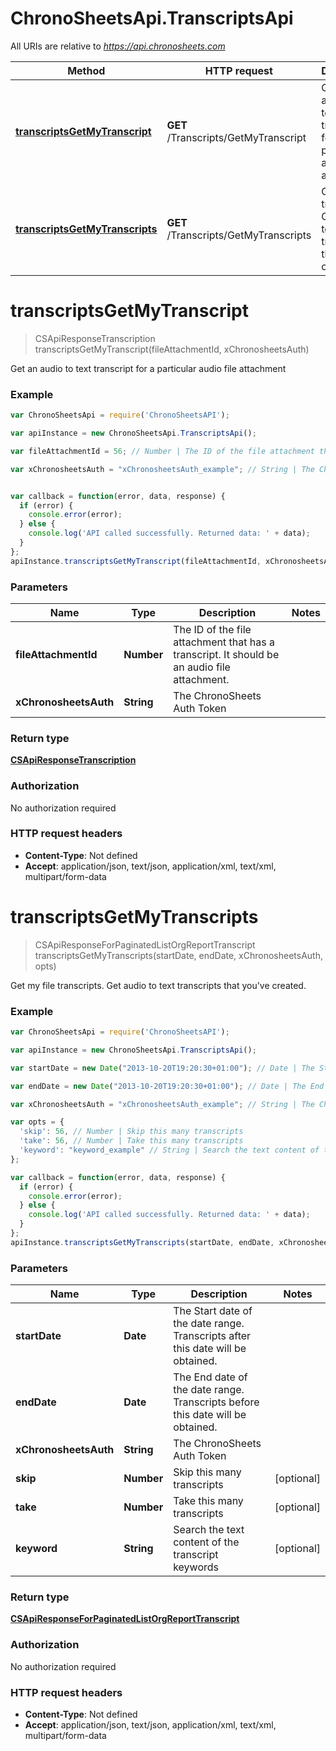 # ChronoSheetsApi.TranscriptsApi

All URIs are relative to *https://api.chronosheets.com*

Method | HTTP request | Description
------------- | ------------- | -------------
[**transcriptsGetMyTranscript**](TranscriptsApi.md#transcriptsGetMyTranscript) | **GET** /Transcripts/GetMyTranscript | Get an audio to text transcript for a particular audio file attachment
[**transcriptsGetMyTranscripts**](TranscriptsApi.md#transcriptsGetMyTranscripts) | **GET** /Transcripts/GetMyTranscripts | Get my file transcripts.  Get audio to text transcripts that you've created.


<a name="transcriptsGetMyTranscript"></a>
# **transcriptsGetMyTranscript**
> CSApiResponseTranscription transcriptsGetMyTranscript(fileAttachmentId, xChronosheetsAuth)

Get an audio to text transcript for a particular audio file attachment

### Example
```javascript
var ChronoSheetsApi = require('ChronoSheetsAPI');

var apiInstance = new ChronoSheetsApi.TranscriptsApi();

var fileAttachmentId = 56; // Number | The ID of the file attachment that has a transcript.  It should be an audio file attachment.

var xChronosheetsAuth = "xChronosheetsAuth_example"; // String | The ChronoSheets Auth Token


var callback = function(error, data, response) {
  if (error) {
    console.error(error);
  } else {
    console.log('API called successfully. Returned data: ' + data);
  }
};
apiInstance.transcriptsGetMyTranscript(fileAttachmentId, xChronosheetsAuth, callback);
```

### Parameters

Name | Type | Description  | Notes
------------- | ------------- | ------------- | -------------
 **fileAttachmentId** | **Number**| The ID of the file attachment that has a transcript.  It should be an audio file attachment. | 
 **xChronosheetsAuth** | **String**| The ChronoSheets Auth Token | 

### Return type

[**CSApiResponseTranscription**](CSApiResponseTranscription.md)

### Authorization

No authorization required

### HTTP request headers

 - **Content-Type**: Not defined
 - **Accept**: application/json, text/json, application/xml, text/xml, multipart/form-data

<a name="transcriptsGetMyTranscripts"></a>
# **transcriptsGetMyTranscripts**
> CSApiResponseForPaginatedListOrgReportTranscript transcriptsGetMyTranscripts(startDate, endDate, xChronosheetsAuth, opts)

Get my file transcripts.  Get audio to text transcripts that you've created.

### Example
```javascript
var ChronoSheetsApi = require('ChronoSheetsAPI');

var apiInstance = new ChronoSheetsApi.TranscriptsApi();

var startDate = new Date("2013-10-20T19:20:30+01:00"); // Date | The Start date of the date range.  Transcripts after this date will be obtained.

var endDate = new Date("2013-10-20T19:20:30+01:00"); // Date | The End date of the date range.  Transcripts before this date will be obtained.

var xChronosheetsAuth = "xChronosheetsAuth_example"; // String | The ChronoSheets Auth Token

var opts = { 
  'skip': 56, // Number | Skip this many transcripts
  'take': 56, // Number | Take this many transcripts
  'keyword': "keyword_example" // String | Search the text content of the transcript keywords
};

var callback = function(error, data, response) {
  if (error) {
    console.error(error);
  } else {
    console.log('API called successfully. Returned data: ' + data);
  }
};
apiInstance.transcriptsGetMyTranscripts(startDate, endDate, xChronosheetsAuth, opts, callback);
```

### Parameters

Name | Type | Description  | Notes
------------- | ------------- | ------------- | -------------
 **startDate** | **Date**| The Start date of the date range.  Transcripts after this date will be obtained. | 
 **endDate** | **Date**| The End date of the date range.  Transcripts before this date will be obtained. | 
 **xChronosheetsAuth** | **String**| The ChronoSheets Auth Token | 
 **skip** | **Number**| Skip this many transcripts | [optional] 
 **take** | **Number**| Take this many transcripts | [optional] 
 **keyword** | **String**| Search the text content of the transcript keywords | [optional] 

### Return type

[**CSApiResponseForPaginatedListOrgReportTranscript**](CSApiResponseForPaginatedListOrgReportTranscript.md)

### Authorization

No authorization required

### HTTP request headers

 - **Content-Type**: Not defined
 - **Accept**: application/json, text/json, application/xml, text/xml, multipart/form-data

